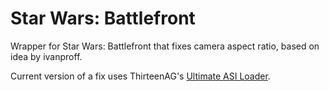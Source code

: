 # Star Wars: Battlefront
Wrapper for Star Wars: Battlefront that fixes camera aspect ratio, based on idea by ivanproff.

Current version of a fix uses ThirteenAG's [Ultimate ASI Loader](https://github.com/ThirteenAG/Ultimate-ASI-Loader).
